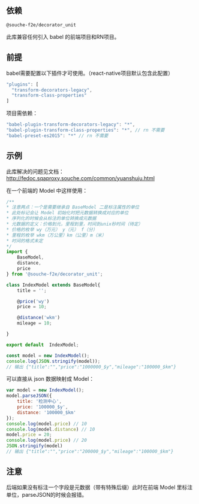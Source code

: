 
## 依赖

`@souche-f2e/decorator_unit`

此库兼容任何引入 babel 的前端项目和RN项目。

## 前提

babel需要配置以下插件才可使用。（react-native项目默认包含此配置）
```javascript
"plugins": [
  "transform-decorators-legacy",
  "transform-class-properties"
]
```
项目需依赖：
```javascript
"babel-plugin-transform-decorators-legacy": "*",
"babel-plugin-transform-class-properties": "*", // rn 不需要
"babel-preset-es2015": "*" // rn 不需要
```


## 示例

此库解决的问题见文档：http://fedoc.sqaproxy.souche.com/common/yuanshuju.html

在一个前端的 Model 中这样使用：

```javascript
/**
* 注意两点：一个是需要继承自 BaseModel 二是标注属性的单位
* 此处标记会让 Model 初始化时把元数据转换成对应的单位
* 序列化的时候会从标注的单位转换成元数据
* 元数据的定义：价格到元，里程到里，时间到unix秒时间（待定）
* 价格的枚举 wy（万元） y（元） f（分）
* 里程的枚举 wkm（万公里）km（公里）m（米）
* 时间的格式未定
*/
import {
    BaseModel,
    distance,
    price
} from '@souche-f2e/decorator_unit';

class IndexModel extends BaseModel{
    title = '';

    @price('wy')
    price = 10;

    @distance('wkm')
    mileage = 10;

}

export default  IndexModel;
```

```javascript
const model = new IndexModel();
console.log(JSON.stringify(model));
// 输出 {"title":"","price":"1000000_$y","mileage":"100000_$km"}
```

可以直接从 json 数据映射成 Model：

```javascript
var model = new IndexModel();
model.parseJSON({
    title: '检测中心',
    price: '100000_$y',
    distance: '100000_$km'
});
console.log(model.price) // 10
console.log(model.distance) // 10
model.price = 20;
console.log(model.price) // 20
JSON.stringify(model)
// 输出 {"title":"","price":"200000_$y","mileage":"100000_$km"}
```

## 注意

后端如果没有标注一个字段是元数据（带有特殊后缀）此时在前端 Model 里标注单位，parseJSON的时候会报错。
